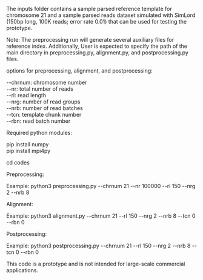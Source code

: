 The inputs folder contains a sample parsed reference template for chromosome 21 and a sample parsed reads dataset simulated with SimLord (150bp long, 100K reads; error rate 0.01) that can be used for testing the prototype. 

Note: The preprocessing run will generate several auxiliary files for reference index. Additionally, User is expected to specify the path of the main directory in preprocessing.py, alignment.py, and postprocessing.py files.

options for preprocessing, alignment, and postprocessing:

--chrnum: chromosome number </br>
--nr: total number of reads </br>
--rl: read length </br>
--nrg: number of read groups </br>
--nrb: number of read batches </br>
--tcn: template chunk number </br>
--rbn: read batch number </br>

Required python modules:

pip install numpy </br>
pip install mpi4py </br>

cd codes </br>

Preprocessing:

Example: python3 preprocessing.py --chrnum 21 --nr 100000 --rl 150 --nrg 2 --nrb 8

Alignment:

Example: python3 alignment.py --chrnum 21 --rl 150 --nrg 2 --nrb 8 --tcn 0 --rbn 0

Postprocessing: 

Example: python3 postprocessing.py --chrnum 21 --rl 150 --nrg 2 --nrb 8 --tcn 0 --rbn 0


This code is a prototype and is not intended for large-scale commercial applications.
